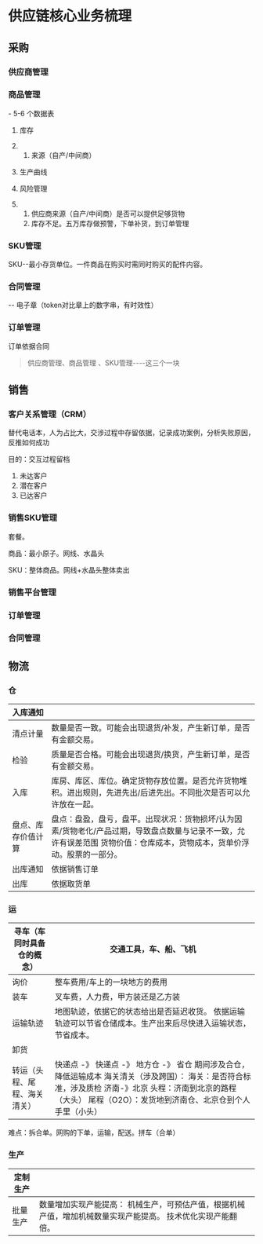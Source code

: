 # 供应链核心业务梳理

## 采购

### 供应商管理

### 商品管理 

\- 5-6 个数据表

1. 库存

2. 1. 来源（自产/中间商）

3. 生产曲线

4. 风险管理

5. 1. 供应商来源（自产/中间商）是否可以提供足够货物
   2. 库存不足。五万库存做预警，下单补货，到订单管理

### SKU管理

SKU--最小存货单位。一件商品在购买时需同时购买的配件内容。

### 合同管理

 -- 电子章（token对比章上的数字串，有时效性）

### 订单管理

订单依据合同

 

> 供应商管理、商品管理 、SKU管理----这三个一块

 

## 销售

### 客户关系管理（CRM）

替代电话本，人为占比大，交涉过程中存留依据，记录成功案例，分析失败原因，反推如何成功

目的：交互过程留档

1. 未达客户
2. 潜在客户
3. 已达客户

### 销售SKU管理

套餐。

商品：最小原子。网线、水晶头

SKU：整体商品。网线+水晶头整体卖出

### 销售平台管理

 

### 订单管理

### 合同管理

## 物流

### 仓

| 入库通知           |                                                              |
| ------------------ | ------------------------------------------------------------ |
| 清点计量           | 数量是否一致。可能会出现退货/补发，产生新订单，是否有金额交易。 |
| 检验               | 质量是否合格。可能会出现退货/换货，产生新订单，是否有金额交易。 |
| 入库               | 库房、库区、库位。确定货物存放位置。是否允许货物堆积。进出规则，先进先出/后进先出。不同批次是否可以允许放在一起。 |
| 盘点、库存价值计算 | 盘点：盘盈，盘亏，盘平。出现状况：货物损坏/认为因素/货物老化/产品过期，导致盘点数量与记录不一致，允许有误差范围     货物价值：仓库成本，货物成本，货单价浮动。股票的一部分。 |
| 出库通知           | 依据销售订单                                                 |
| 出库               | 依据取货单                                                   |

### 运

| 寻车（车同时具备仓的概念）   | 交通工具，车、船、飞机                                       |
| ---------------------------- | ------------------------------------------------------------ |
| 询价                         | 整车费用/车上的一块地方的费用                                |
| 装车                         | 叉车费，人力费，甲方装还是乙方装                             |
| 运输轨迹                     | 地图轨迹，依据它的状态给出是否延迟收货。     依据运输轨迹可以节省仓储成本。生产出来后尽快进入运输状态，节省成本。 |
| 卸货                         |                                                              |
| 转运（头程、尾程、海关清关） | 快递点 -》 快递点 -》 地方仓 -》 省仓     期间涉及合仓，降低运输成本     海关清关（涉及跨国）：  海关：是否符合标准，涉及质检  济南-》北京  头程：济南到北京的路程（大头）  尾程（O2O）：发货地到济南仓、北京仓到个人手里（小头） |

难点：拆合单。网购的下单，运输，配送。拼车（合单）

### 生产

| 定制生产 |                                                              |
| -------- | ------------------------------------------------------------ |
| 批量生产 | 数量增加实现产能提高：  机械生产，可预估产值，根据机械产值，增加机械数量实现产能提高。     技术优化实现产能翻倍。 |